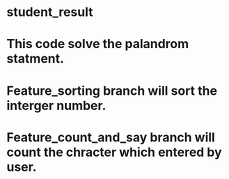 # student_result
# This code solve the palandrom statment. 
# Feature_sorting branch will sort the interger number.
# Feature_count_and_say branch will count the chracter which entered by user.